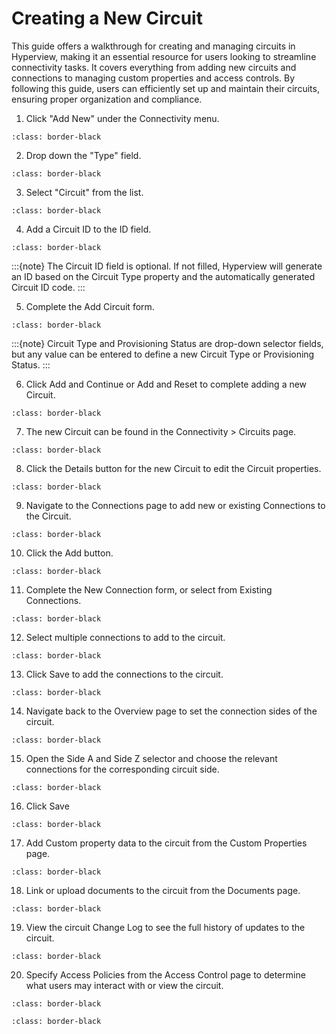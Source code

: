 # Creating a New Circuit

This guide offers a walkthrough for creating and managing circuits in Hyperview, making it an essential resource for users looking to streamline connectivity tasks. It covers everything from adding new circuits and connections to managing custom properties and access controls. By following this guide, users can efficiently set up and maintain their circuits, ensuring proper organization and compliance.

1.	Click "Add New" under the Connectivity menu.

```{image} /product/connectivity/media/creating-new-circuits/image1.jpeg
:class: border-black
```

2.	Drop down the "Type" field.

```{image} /product/connectivity/media/creating-new-circuits/image2.jpeg
:class: border-black
```

3.	Select "Circuit" from the list.

```{image} /product/connectivity/media/creating-new-circuits/image3.jpeg
:class: border-black
```

4.	Add a Circuit ID to the ID field.

```{image} /product/connectivity/media/creating-new-circuits/image4.jpeg
:class: border-black
```

:::{note}
The Circuit ID field is optional. If not filled, Hyperview will generate an ID based on the Circuit Type property and the automatically generated Circuit ID code.
:::

5.	Complete the Add Circuit form.

```{image} /product/connectivity/media/creating-new-circuits/image5.jpeg
:class: border-black
```

:::{note}
Circuit Type and Provisioning Status are drop-down selector fields, but any value can be entered to define a new Circuit Type or Provisioning Status.
:::

6.	Click Add and Continue or Add and Reset to complete adding a new Circuit.

```{image} /product/connectivity/media/creating-new-circuits/image6.jpeg
:class: border-black
```

7.	The new Circuit can be found in the Connectivity > Circuits page.

```{image} /product/connectivity/media/creating-new-circuits/image7.jpeg
:class: border-black
```

8.	Click the Details button for the new Circuit to edit the Circuit properties.

```{image} /product/connectivity/media/creating-new-circuits/image8.jpeg
:class: border-black
```

9.	Navigate to the Connections page to add new or existing Connections to the Circuit.

```{image} /product/connectivity/media/creating-new-circuits/image9.jpeg
:class: border-black
```

10.	Click the Add button.

```{image} /product/connectivity/media/creating-new-circuits/image10.jpeg
:class: border-black
```

11.	Complete the New Connection form, or select from Existing Connections.

```{image} /product/connectivity/media/creating-new-circuits/image11.jpeg
:class: border-black
```

12.	Select multiple connections to add to the circuit.

```{image} /product/connectivity/media/creating-new-circuits/image12.jpeg
:class: border-black
```

13.	Click Save to add the connections to the circuit.

```{image} /product/connectivity/media/creating-new-circuits/image13.jpeg
:class: border-black
```

14.	Navigate back to the Overview page to set the connection sides of the circuit.

```{image} /product/connectivity/media/creating-new-circuits/image14.jpeg
:class: border-black
```

15.	Open the Side A and Side Z selector and choose the relevant connections for the corresponding circuit side.

```{image} /product/connectivity/media/creating-new-circuits/image15.jpeg
:class: border-black
```

16.	Click Save

```{image} /product/connectivity/media/creating-new-circuits/image16.jpeg
:class: border-black
```

17.	Add Custom property data to the circuit from the Custom Properties page.

```{image} /product/connectivity/media/creating-new-circuits/image17.jpeg
:class: border-black
```

18.	Link or upload documents to the circuit from the Documents page.

```{image} /product/connectivity/media/creating-new-circuits/image18.jpeg
:class: border-black
```

19.	View the circuit Change Log to see the full history of updates to the circuit.

```{image} /product/connectivity/media/creating-new-circuits/image19.jpeg
:class: border-black
```

20.	Specify Access Policies from the Access Control page to determine what users may interact with or view the circuit.

```{image} /product/connectivity/media/creating-new-circuits/image20.jpeg
:class: border-black
```

```{image} /product/connectivity/media/creating-new-circuits/image21.jpeg
:class: border-black
```